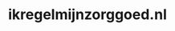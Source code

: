 ---
layout: post
title:  "ikregelmijnzorggoed.nl"
internal_url:  "/data/ikregelmijnzorggoed.nl.html"
categories: dutchgov
---